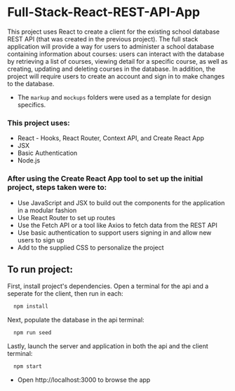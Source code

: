 # Full-Stack-React-REST-API-App
 
This project uses React to create a client for the existing school database REST API (that was created in the previous project). The full stack application will provide a way for users to administer a school database containing information about courses: users can interact with the database by retrieving a list of courses, viewing detail for a specific course, as well as creating, updating and deleting courses in the database. In addition, the project will require users to create an account and sign in to make changes to the database. 
* The `markup` and `mockups` folders were used as a template for design specifics. 

### This project uses:
- React - Hooks, React Router, Context API, and Create React App
- JSX
- Basic Authentication
- Node.js

### After using the Create React App tool to set up the initial project, steps taken were to:
* Use JavaScript and JSX to build out the components for the application in a modular fashion
* Use React Router to set up routes
* Use the Fetch API or a tool like Axios to fetch data from the REST API
* Use basic authentication to support users signing in and allow new users to sign up
* Add to the supplied CSS to personalize the project

## To run project:
First, install project's dependencies. Open a terminal for the api and a seperate for the client, then run in each:

```bash
  npm install
```
Next, populate the database in the api terminal:

```bash
  npm run seed
```
Lastly, launch the server and application in both the api and the client terminal:

```bash
  npm start
```
* Open http://localhost:3000 to browse the app